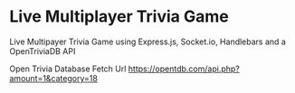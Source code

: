 # Live Multiplayer Trivia Game
Live Multipayer Trivia Game using Express.js, Socket.io, Handlebars and a OpenTriviaDB API

Open Trivia Database Fetch Url
https://opentdb.com/api.php?amount=1&category=18
